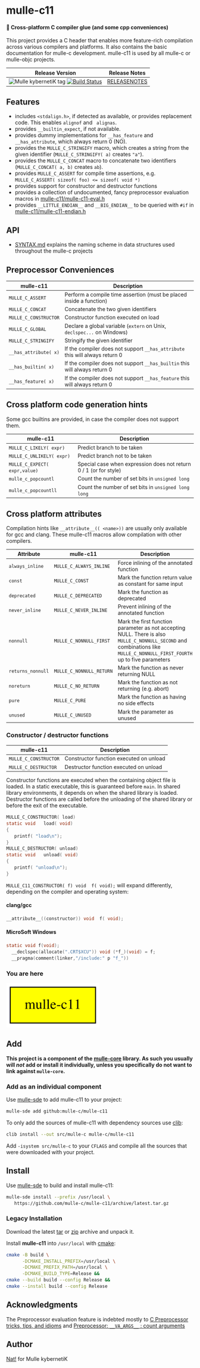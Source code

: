 # mulle-c11

#### 🔀 Cross-platform C compiler glue (and some cpp conveniences)

This project provides a C header that enables more feature-rich compilation
across various compilers and platforms. It also contains the basic
documentation for mulle-c development. mulle-c11 is used by all mulle-c or
mulle-objc projects.



| Release Version                                       | Release Notes
|-------------------------------------------------------|--------------
| ![Mulle kybernetiK tag](https://img.shields.io/github/tag/mulle-c/mulle-c11.svg?branch=release) [![Build Status](https://github.com/mulle-c/mulle-c11/workflows/CI/badge.svg?branch=release)](//github.com/mulle-c/mulle-c11/actions) | [RELEASENOTES](RELEASENOTES.md) |


## Features

* includes `<stdalign.h>`, if detected as available, or provides replacement code. This enables `alignof` and ` alignas`.
* provides `__builtin_expect`, if not available.
* provides dummy implementations for `__has_feature` and
`__has_attribute`, which always return 0 (NO).
* provides the `MULLE_C_STRINGIFY` macro, which creates a
string from the given identifier (`MULLE_C_STRINGIFY( a)` creates `"a"`).
* provides the `MULLE_C_CONCAT` macro to concatenate two
identifiers (`MULLE_C_CONCAT( a, b)` creates `ab`).
* provides `MULLE_C_ASSERT` for compile time assertions, e.g. `MULLE_C_ASSERT( sizeof( foo) <= sizeof( void *)`
* provides support for constructor and destructor functions 
* provides a collection of undocumented, fancy preprocessor evaluation macros in [mulle-c11/mulle-c11-eval.h](src/mulle-c11-eval.h)
* provides `__LITTLE_ENDIAN__` and `__BIG_ENDIAN__` to be queried with `#if` in [mulle-c11/mulle-c11-endian.h](src/mulle-c11-endian.h)


## API

* [SYNTAX.md](dox/SYNTAX.md) explains the naming scheme in data structures used throughout the mulle-c projects




## Preprocessor Conveniences

| mulle-c11                      | Description                                        |
|--------------------------------|----------------------------------------------------|
| `MULLE_C_ASSERT`               | Perform a compile time assertion (must be placed inside a function)
| `MULLE_C_CONCAT`               | Concatenate the two given identifiers
| `MULLE_C_CONSTRUCTOR`          | Constructor function executed on load
| `MULLE_C_GLOBAL`               | Declare a global variable (`extern` on Unix, `declspec...` on Windows)
| `MULLE_C_STRINGIFY`            | Stringify the given identifier
| `__has_attribute( x)`          | If the compiler does not support `__has_attribute` this will always return 0
| `__has_builtin( x)`            | If the compiler does not support `__has_builtin` this will always return 0
| `__has_feature( x)`            | If the compiler does not support `__has_feature` this will always return 0


## Cross platform code generation hints

Some gcc builtins are provided, in case the compiler does not support them.

| mulle-c11                      | Description                                          |
|--------------------------------|------------------------------------------------------|
| `MULLE_C_LIKELY( expr)`        | Predict branch to be taken
| `MULLE_C_UNLIKELY( expr)`      | Predict branch not to be taken
| `MULLE_C_EXPECT( expr,value)`  | Special case when expression does not return 0 / 1 (or for style)| `mulle_c_popcount`   | Count the number of set bits in `unsigned int`                |
| `mulle_c_popcountl`            | Count the number of set bits in `unsigned long`      |
| `mulle_c_popcountll`           | Count the number of set bits in `unsigned long long` |


## Cross platform attributes

Compilation hints like  `__attribute__(( <name>))` are usually only available
for gcc and clang. These mulle-c11 macros allow compilation with other
compilers.

| Attribute         | mulle-c11                | Description                                        |
|-------------------|--------------------------|----------------------------------------------------|
| `always_inline`   | `MULLE_C_ALWAYS_INLINE`  | Force inlining of the annotated function
| `const`           | `MULLE_C_CONST`          | Mark the function return value as constant for same input
| `deprecated`      | `MULLE_C_DEPRECATED`     | Mark the function as deprecated
| `never_inline`    | `MULLE_C_NEVER_INLINE`   | Prevent inlining of the annotated function
| `nonnull`         | `MULLE_C_NONNULL_FIRST`  | Mark the first function parameter as not accepting NULL. There is also `MULLE_C_NONNULL_SECOND` and combinations like `MULLE_C_NONNULL_FIRST_FOURTH` up to five parameters
| `returns_nonnull` | `MULLE_C_NONNULL_RETURN` | Mark the function as never returning NULL
| `noreturn`        | `MULLE_C_NO_RETURN`      | Mark the function as not returning (e.g. abort)
| `pure`            | `MULLE_C_PURE`           | Mark the function as having no side effects
| `unused`          | `MULLE_C_UNUSED`         | Mark the parameter as unused


### Constructor / destructor functions

| mulle-c11                | Description                                        |
|--------------------------|----------------------------------------------------|
| `MULLE_C_CONSTRUCTOR`    | Constructor function executed on unload
| `MULLE_C_DESTRUCTOR`     | Destructor function executed on unload

Constructor functions are executed when the containing object
file is loaded. In a static executable, this is guaranteed before `main`.
In shared library environments, it depends on when the shared library is
loaded. Destructor functions are called before the unloading of the shared
library or before the exit of the executable.

``` c
MULLE_C_CONSTRUCTOR( load)
static void   load( void)
{
   printf( "load\n");
}
MULLE_C_DESTRUCTOR( unload)
static void   unload( void)
{
   printf( "unload\n");
}
```

`MULLE_C11_CONSTRUCTOR( f) void  f( void);` will expand differently, depending
on the compiler and operating system:

#### clang/gcc

``` c
__attribute__((constructor)) void  f( void);
```

#### MicroSoft Windows

``` c
static void f(void);
  __declspec(allocate(".CRT$XCU")) void (*f_)(void) = f;
  __pragma(comment(linker,"/include:" p "f_"))
```

### You are here

![Overview](overview.dot.svg)





## Add

**This project is a component of the [mulle-core](//github.com/mulle-core/mulle-core) library. As such you usually will *not* add or install it
individually, unless you specifically do not want to link against
`mulle-core`.**


### Add as an individual component

Use [mulle-sde](//github.com/mulle-sde) to add mulle-c11 to your project:

``` sh
mulle-sde add github:mulle-c/mulle-c11
```

To only add the sources of mulle-c11 with dependency
sources use [clib](https://github.com/clibs/clib):


``` sh
clib install --out src/mulle-c mulle-c/mulle-c11
```

Add `-isystem src/mulle-c` to your `CFLAGS` and compile all the sources that were downloaded with your project.


## Install

Use [mulle-sde](//github.com/mulle-sde) to build and install mulle-c11:

``` sh
mulle-sde install --prefix /usr/local \
   https://github.com/mulle-c/mulle-c11/archive/latest.tar.gz
```

### Legacy Installation


Download the latest [tar](https://github.com/mulle-c/mulle-c11/archive/refs/tags/latest.tar.gz) or [zip](https://github.com/mulle-c/mulle-c11/archive/refs/tags/latest.zip) archive and unpack it.

Install **mulle-c11** into `/usr/local` with [cmake](https://cmake.org):

``` sh
cmake -B build \
      -DCMAKE_INSTALL_PREFIX=/usr/local \
      -DCMAKE_PREFIX_PATH=/usr/local \
      -DCMAKE_BUILD_TYPE=Release &&
cmake --build build --config Release &&
cmake --install build --config Release
```

## Acknowledgments

The Preprocessor evaluation feature is indebted mostly to
[C Preprocessor tricks, tips, and idioms](https://github.com/pfultz2/Cloak/wiki/C-Preprocessor-tricks,-tips,-and-idioms) and
[Preprocessor: `__VA_ARGS__` : count arguments](https://renenyffenegger.ch/notes/development/languages/C-C-plus-plus/preprocessor/macros/__VA_ARGS__/count-arguments)

## Author

[Nat!](https://mulle-kybernetik.com/weblog) for Mulle kybernetiK  



